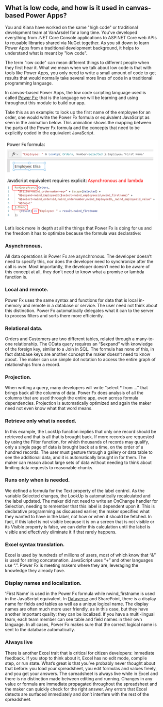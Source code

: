 ## What is low code, and how is it used in canvas-based Power Apps?

You and Kiana have worked on the same "high code" or traditional development team at VanArsdel for a long time. You've developed everything from .NET Core Console applications to ASP.NET Core web APIs to reusable libraries shared via NuGet together. As you sit down to learn Power Apps from a traditional development background, it helps to understand what is meant by "low code".

The term "low code" can mean different things to different people when they first hear it. What we mean when we talk about low code is that with tools like Power Apps, you only need to write a small amount of code to get results that would normally take several more lines of code in a traditional programming language.

In canvas-based Power Apps, the low code scripting language used is called [Power Fx](https://docs.microsoft.com/power-platform/power-fx/overview); that is the language we will be learning and using throughout this module to build our app.

Take this as an example: to look up the first name of the employee for an order, one would write the Power Fx formula or equivalent JavaScript as seen in the animation below. This animation shows the mapping between the parts of the Power Fx formula and the concepts that need to be explicitly coded in the equivalent JavaScript.

![Power Fx and JavaScript comparison](../media/powerfx-vs-js-example.gif)

Let’s look more in depth at all the things that Power Fx is doing for us and the freedom it has to optimize because the formula was declarative:

### Asynchronous.

All data operations in Power Fx are asynchronous. The developer doesn’t need to specify this, nor does the developer need to synchronize after the call is over. Most importantly, the developer doesn’t need to be aware of this concept at all, they don’t need to know what a promise or lambda function is.

### Local and remote.

Power Fx uses the same syntax and functions for data that is local in-memory and remote in a database or service. The user need not think about this distinction. Power Fx automatically delegates what it can to the server to process filters and sorts there more efficiently.

### Relational data.

Orders and Customers are two different tables, related through a many-to-one relationship. The OData query requires an “$expand” with knowledge of the foreign key, similar to a Join in SQL. The formula has none of this, in fact database keys are another concept the maker doesn’t need to know about. The maker can use simple dot notation to access the entire graph of relationships from a record.

### Projection.

When writing a query, many developers will write “select * from …” that brings back all the columns of data. Power Fx does analysis of all the columns that are used through the entire app, even across formula dependencies. Projection is automatically optimized and again the maker need not even know what that word means.

### Retrieve only what is needed.

In this example, the LookUp function implies that only one record should be retrieved and that is all that is brought back. If more records are requested by using the Filter function, for which thousands of records may qualify, only a single page of data is brought back at a time, on the order of a hundred records. The user must gesture through a gallery or data table to see the additional data, and it is automatically brought in for them. The maker can reason about large sets of data without needing to think about limiting data requests to reasonable chunks.

### Runs only when is needed.

We defined a formula for the Text property of the label control. As the variable Selected changes, the LookUp is automatically recalculated and the label updated. The maker did not need to write an OnChange handler for Selection, needing to remember that this label is dependent upon it. This is declarative programming as discussed earlier; the maker specified what they wanted to have in the label, not how or when it should be fetched. In fact, if this label is not visible because it is on a screen that is not visible or its Visible property is false, we can defer this calculation until the label is visible and effectively eliminate it if that rarely happens.

### Excel syntax translation.

Excel is used by hundreds of millions of users, most of which know that “&” is used for string concatenation. JavaScript uses “+” and other languages use “.”. Power Fx is meeting makers where they are, leveraging the knowledge they already have.

### Display names and localization.

'First Name' is used in the Power Fx formula while nwind_firstname is used in the JavaScript equivalent. In [Dataverse](https://docs.microsoft.com/powerapps/maker/data-platform/) and SharePoint, there is a display name for fields and tables as well as a unique logical name. The display names are often much more user friendly, as in this case, but they have another important quality: they can be localized. If you have a multi-lingual team, each team member can see table and field names in their own language. In all cases, Power Fx makes sure that the correct logical name is sent to the database automatically.

### Always live

There is another Excel trait that is critical for citizen developers: immediate feedback. If you stop to think about it, Excel has no edit mode, compile step, or run state. What’s great is that you’ve probably never thought about that before: you load your spreadsheet, you edit formulas and values freely, and you get your answers. The spreadsheet is always live while in Excel and there is no distinction made between editing and running. Changes in any value or formula are immediate propagated throughout the spreadsheet and the maker can quickly check for the right answer. Any errors that Excel detects are surfaced immediately and don’t interfere with the rest of the spreadsheet.